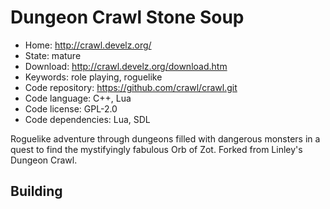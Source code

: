 # Dungeon Crawl Stone Soup

- Home: http://crawl.develz.org/
- State: mature
- Download: http://crawl.develz.org/download.htm
- Keywords: role playing, roguelike
- Code repository: https://github.com/crawl/crawl.git
- Code language: C++, Lua
- Code license: GPL-2.0
- Code dependencies: Lua, SDL

Roguelike adventure through dungeons filled with dangerous monsters in a quest to find the mystifyingly fabulous Orb of Zot.
Forked from Linley's Dungeon Crawl.

## Building
